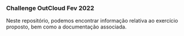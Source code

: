 ### Challenge OutCloud Fev 2022

Neste repositório, podemos encontrar informação relativa ao exercício proposto, bem como a documentação associada.
